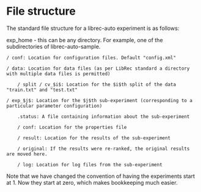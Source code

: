 # File structure

The standard file structure for a librec-auto experiment is as follows:

exp_home - this can be any directory. For example, one of the subdirectories of librec-auto-sample.

    / conf: Location for configuration files. Default "config.xml"

    / data: Location for data files (as per LibRec standard a directory with multiple data files is permitted)

        / split / cv_$i$: Location for the $i$th split of the data "train.txt" and "test.txt"

    / exp_$j$: Location for the $j$th sub-experiment (corresponding to a particular parameter configuration)

        .status: A file containing information about the sub-experiment

        / conf: Location for the properties file

        / result: Location for the results of the sub-experiment
        
        / original: If the results were re-ranked, the original results are moved here.

        / log: Location for log files from the sub-experiment

Note that we have changed the convention of having the experiments start at 1. Now they start at zero, which makes 
bookkeeping much easier.
